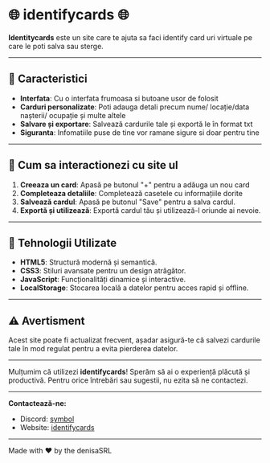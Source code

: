 # 🌐 **identifycards** 🌐

**Identitycards** este un site care te ajuta sa faci identify card uri virtuale pe care le poti salva sau sterge.

---

## 📝 **Caracteristici**

- **Interfata**: Cu o interfata frumoasa si butoane usor de folosit
- **Carduri personalizate**: Poti adauga detali precum nume/ locație/data nașterii/ ocupație și multe altele
- **Salvare și exportare**: Salvează cardurile tale și exportă le în format txt
- **Siguranta**: Infomatiile puse de tine vor ramane sigure si doar pentru tine

---

## 🚀 **Cum sa interactionezi cu site ul**

1. **Creeaza un card**: Apasă pe butonul "+" pentru a adăuga un nou card
2. **Completeaza detaliile**: Completează casetele cu informațiile dorite
3. **Salvează cardul**: Apasă pe butonul "Save" pentru a salva cardul.
4. **Exportă și utilizează**: Exportă cardul tău și utilizează-l oriunde ai nevoie.

---

## 🔧 **Tehnologii Utilizate**

- **HTML5**: Structură modernă și semantică.
- **CSS3**: Stiluri avansate pentru un design atrăgător.
- **JavaScript**: Funcționalități dinamice și interactive.
- **LocalStorage**: Stocarea locală a datelor pentru acces rapid și offline.

---

## ⚠️ **Avertisment**

Acest site poate fi actualizat frecvent, așadar asigură-te că salvezi cardurile tale în mod regulat pentru a evita pierderea datelor.

---

Mulțumim că utilizezi **identifycards**! Sperăm să ai o experiență plăcută și productivă. Pentru orice întrebări sau sugestii, nu ezita să ne contactezi.

---

**Contactează-ne:**

- Discord: [symbol]([mailto:support@identitycards.com](https://discord.gg/symbol))
- Website: [identifycards](https://identifycards.vercel.app)

---

Made with ❤️ by the denisaSRL
